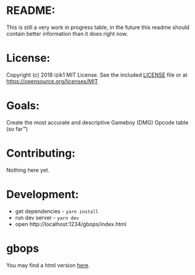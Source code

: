 # README:

This is still a very work in progress table, in the future this readme should contain better information than it does right now.

# License:

Copyright (c) 2018 izik1 MIT License. See the included [LICENSE](LICENSE) file or at <https://opensource.org/licenses/MIT>

# Goals:

Create the most accurate and descriptive Gameboy (DMG) Opcode table (so far™)

# Contributing:

Nothing here yet.

# Development:

- get dependencies - `yarn install`
- run dev server - `yarn dev`
- open http://localhost:1234/gbops/index.html

# gbops

You may find a html version [here](https://izik1.github.io/gbops/index.html).
